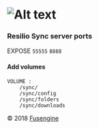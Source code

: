 ![Alt text](http://www.fusengine.ch/img/resilio.svg)
=================================================

### Resilio Sync server ports

EXPOSE `55555` `8888`

#### Add volumes

```
VOLUME :
    /sync/
    /sync/config
    /sync/folders
    /sync/downloads
```

&copy; 2018 [Fusengine](http://fusengine.com)

